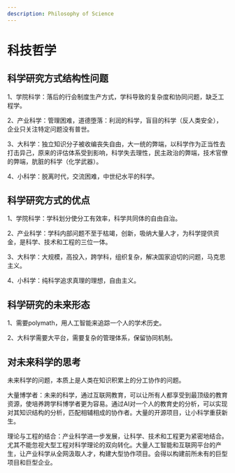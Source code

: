 ```yaml
---
description: Philosophy of Science
---
```


# 科技哲学

## 科学研究方式结构性问题

1、学院科学：落后的行会制度生产方式，学科导致的复杂度和协同问题，缺乏工程学。

2、产业科学：管理困难，道德堕落：利润的科学，盲目的科学（反人类安全），企业只关注特定问题没有普世。

3、大科学：独立知识分子被收编丧失自由，大一统的弊端，以科学作为正当性去打击异己，原来的评估体系受到影响，科学失去理性，民主政治的弊端，技术官僚的弊端，肮脏的科学（化学武器）。

4、小科学：脱离时代，交流困难，中世纪水平的科学。

## 科学研究方式的优点

1、学院科学：学科划分使分工有效率，科学共同体的自由自治。

2、产业科学：学科内部问题不至于枯竭，创新，吸纳大量人才，为科学提供资金，是科学、技术和工程的三位一体。

3、大科学：大规模，高投入，跨学科，组织复杂，解决国家迫切的问题，马克思主义。

4、小科学：纯科学追求真理的理想，自由主义。

## 科学研究的未来形态

1、需要polymath，用人工智能来追踪一个人的学术历史。

2、大科学需要大平台，需要复杂的管理体系，保留协同机制。

## 对未来科学的思考

未来科学的问题，本质上是人类在知识积累上的分工协作的问题。

大量博学者：未来的科学，通过互联网教育，可以让所有人都享受到最顶级的教育资源，使培养跨学科博学者更为容易。通过AI对一个人的教育史的分析，可以实现对其知识结构的分析，匹配相辅相成的协作者。大量的开源项目，让小科学重获新生。

理论与工程的结合：产业科学进一步发展，让科学、技术和工程更为紧密地结合。尤其不能忽视大型工程对科学理论的双向转化。大量人工智能和互联网平台的产生，让产业科学从全网汲取人才，构建大型协作项目。会得以构建前所未有的巨型项目和巨型企业。

